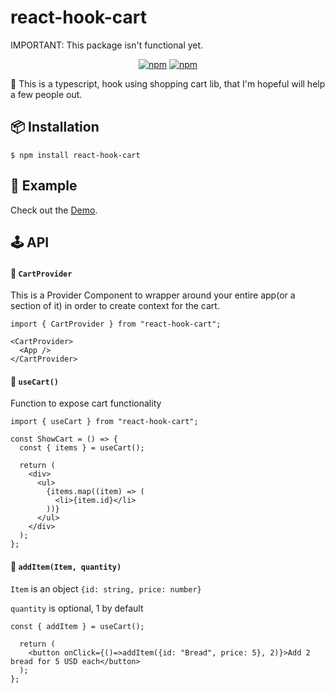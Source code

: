 # react-hook-cart

IMPORTANT: This package isn't functional yet.

<div align="center">
    
[![npm](https://img.shields.io/badge/Build%20with-Typescript-blue?style=for-the-badge)](https://www.typescriptlang.org/)
[![npm](https://img.shields.io/bundlephobia/minzip/react-hook-cart?style=for-the-badge)](https://bundlephobia.com/result?p=react-hook-cart@1.0.0)

</div>

🛒 This is a typescript, hook using shopping cart lib, that I'm hopeful will help a few people out.


<h2>📦 Installation</h2>

    $ npm install react-hook-cart

<h2>📖 Example</h2>

Check out the <a href="https://codesandbox.io/s/react-hook-cart-example-gnxl1">Demo</a>.

<h2>🕹 API</h2>

#### 🔗 `CartProvider`

This is a Provider Component to wrapper around your entire app(or a section of it) in order to create context for the cart.

```tsx
import { CartProvider } from "react-hook-cart";

<CartProvider>
  <App />
</CartProvider>
```

#### 🔗 `useCart()`

Function to expose cart functionality

```tsx
import { useCart } from "react-hook-cart";

const ShowCart = () => {
  const { items } = useCart();

  return (
    <div>
      <ul>
        {items.map((item) => (
          <li>{item.id}</li>
        ))}
      </ul>
    </div>
  );
};
```

#### 🔗 `addItem(Item, quantity)`

`Item` is an object `{id: string, price: number}`

`quantity` is optional, 1 by default

```tsx
const { addItem } = useCart();

  return (
    <button onClick={()=>addItem({id: "Bread", price: 5}, 2)}>Add 2 bread for 5 USD each</button> 
  );
};
```

